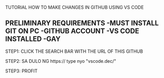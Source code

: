 TUTORIAL HOW TO MAKE CHANGES IN GITHUB USING VS CODE

PRELIMINARY REQUIREMENTS
-MUST INSTALL GIT ON PC
-GITHUB ACCOUNT
-VS CODE INSTALLED
-GAY
-

STEP1: CLICK THE SEARCH BAR WITH THE URL OF THIS GITHUB

STEP2: SA DULO NG https:// type nyo "vscode.dec/"

STEP3: PROFIT
